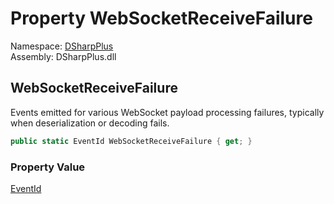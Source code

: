 # Property WebSocketReceiveFailure

Namespace: [DSharpPlus](DSharpPlus.md)  
Assembly: DSharpPlus.dll

## <a id="DSharpPlus_LoggerEvents_WebSocketReceiveFailure"></a>WebSocketReceiveFailure

Events emitted for various WebSocket payload processing failures, typically when deserialization or decoding fails.

```csharp
public static EventId WebSocketReceiveFailure { get; }
```

### Property Value

[EventId](https://learn.microsoft.com/dotnet/api/microsoft.extensions.logging.eventid)

